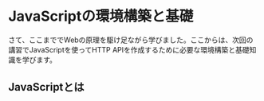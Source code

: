 # JavaScriptの環境構築と基礎

さて、ここまででWebの原理を駆け足ながら学びました。ここからは、次回の講習でJavaScriptを使ってHTTP APIを作成するために必要な環境構築と基礎知識を学びます。

## JavaScriptとは
